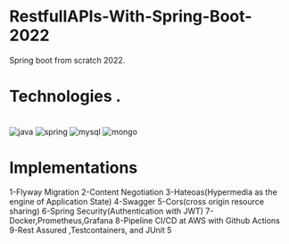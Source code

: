 # RestfullAPIs-With-Spring-Boot-2022

Spring boot from scratch 2022.


# Technologies .
<div style="display:inline_block"><br/>
<img align="center" alt="java" src="https://img.shields.io/badge/Java-ED8B00?style=for-the-badge&logo=java&logoColor=white"/>
<img align="center" alt="spring" src="https://img.shields.io/badge/Spring-6DB33F?style=for-the-badge&logo=spring&logoColor=white"/>
<img align="center" alt="mysql" src="https://img.shields.io/badge/MySQL-00000F?style=for-the-badge&logo=mysql&logoColor=white"/>
<img align="center" alt="mongo" src="https://img.shields.io/badge/MongoDB-4EA94B?style=for-the-badge&logo=mongodb&logoColor=white"/>
</div>

# Implementations

 1-Flyway Migration
 2-Content Negotiation
 3-Hateoas(Hypermedia as the engine of Application State)
 4-Swagger
 5-Cors(cross origin resource sharing)
 6-Spring Security(Authentication with JWT)
 7-Docker,Prometheus,Grafana
 8-Pipeline CI/CD at AWS with Github Actions
 9-Rest Assured ,Testcontainers, and JUnit 5

